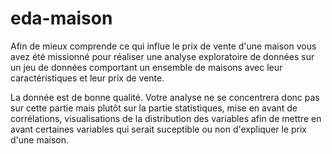 # eda-maison

Afin de mieux comprende ce qui influe le prix de vente d'une maison vous avez été missionné pour réaliser une analyse exploratoire de données sur un jeu de données comportant un ensemble de maisons avec leur caractéristiques et leur prix de vente.

La donnée est de bonne qualité. Votre analyse ne se concentrera donc pas sur cette partie mais plutôt sur la partie statistiques, mise en avant de corrélations, visualisations de la distribution des variables afin de mettre en avant certaines variables qui serait suceptible ou non d'expliquer le prix d'une maison.
